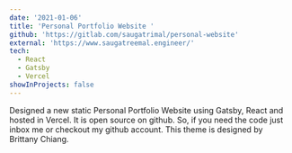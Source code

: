 ```yaml
---
date: '2021-01-06'
title: 'Personal Portfolio Website '
github: 'https://gitlab.com/saugatrimal/personal-website'
external: 'https://www.saugatreemal.engineer/'
tech:
  - React
  - Gatsby
  - Vercel
showInProjects: false
---
```


Designed a new static Personal Portfolio Website using Gatsby, React and hosted in Vercel. It is open source on github. So, if you need the code just inbox me or checkout my github account. This theme is designed by Brittany Chiang.